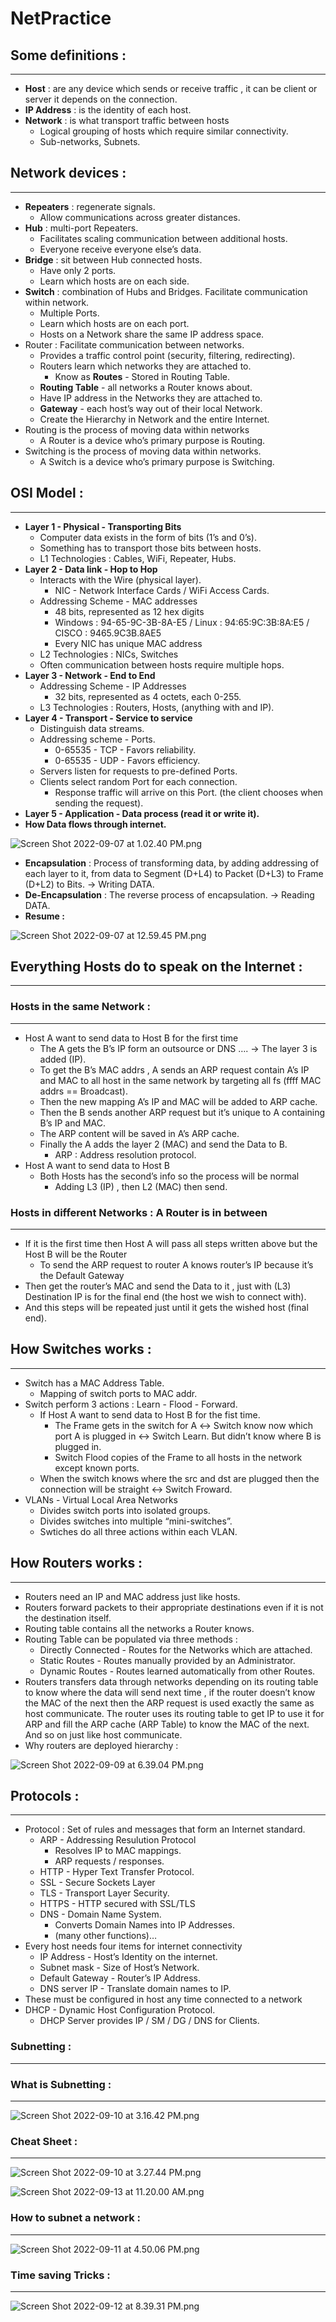 # NetPractice

## Some definitions :

---

- **Host** : are any device which sends or receive traffic , it can be client or server it depends on the connection.
- **IP Address** : is the identity of each host.
- **Network** : is what transport traffic between hosts
    - Logical grouping of hosts which require similar connectivity.
    - Sub-networks, Subnets.

## Network devices :

---

- **Repeaters** : regenerate signals.
    - Allow communications across greater distances.
- **Hub** : multi-port Repeaters.
    - Facilitates scaling communication between additional hosts.
    - Everyone receive everyone else’s data.
- **Bridge** : sit between Hub connected hosts.
    - Have only 2 ports.
    - Learn which hosts are on each side.
- **Switch** : combination of Hubs and Bridges. Facilitate communication within network.
    - Multiple Ports.
    - Learn which hosts are on each port.
    - Hosts on a Network share the same IP address space.
- Router : Facilitate communication between networks.
    - Provides a traffic control point (security, filtering, redirecting).
    - Routers learn which networks they are attached to.
        - Know as **Routes** - Stored in Routing Table.
    - **Routing Table** - all networks a Router knows about.
    - Have IP address in the Networks they are attached to.
    - **Gateway** - each host’s way out of their local Network.
    - Create the Hierarchy in Network and the entire Internet.
- Routing is the process of moving data within networks
    - A Router is a device who’s primary purpose is Routing.
- Switching is the process of moving data within networks.
    - A Switch is a device who’s primary purpose is Switching.

## OSI Model :

---

- **Layer 1 - Physical - Transporting Bits**
    - Computer data exists in the form of bits (1’s and 0’s).
    - Something has to transport those bits between hosts.
    - L1 Technologies : Cables, WiFi, Repeater, Hubs.
- **Layer 2 - Data link - Hop to Hop**
    - Interacts with the Wire (physical layer).
        - NIC - Network Interface Cards / WiFi Access Cards.
    - Addressing Scheme - MAC addresses
        - 48 bits, represented as 12 hex digits
        - Windows : 94-65-9C-3B-8A-E5 / Linux : 94:65:9C:3B:8A:E5 / CISCO : 9465.9C3B.8AE5
        - Every NIC has unique MAC address
    - L2 Technologies : NICs, Switches
    - Often communication between hosts require multiple hops.
- **Layer 3 - Network - End to End**
    - Addressing Scheme  - IP Addresses
        - 32 bits, represented as 4 octets, each 0-255.
    - L3 Technologies : Routers, Hosts, (anything with and IP).
- **Layer 4 - Transport - Service to service**
    - Distinguish data streams.
    - Addressing scheme - Ports.
        - 0-65535 - TCP - Favors reliability.
        - 0-65535 - UDP - Favors efficiency.
    - Servers listen for requests to pre-defined Ports.
    - Clients select random Port for each connection.
        - Response traffic will arrive on this Port. (the client chooses when sending the request).
- **Layer 5 - Application - Data process (read it or write it).**
- **How Data flows through internet.**

![Screen Shot 2022-09-07 at 1.02.40 PM.png](screenshots/Screen_Shot_2022-09-07_at_1.02.40_PM.png)

- **Encapsulation** : Process of transforming data, by adding addressing of each layer to it, from data to Segment (D+L4) to Packet (D+L3) to Frame (D+L2) to Bits. → Writing DATA.
- **De-Encapsulation** : The reverse process of encapsulation. → Reading DATA.
- **Resume :**

![Screen Shot 2022-09-07 at 12.59.45 PM.png](screenshots/Screen_Shot_2022-09-07_at_12.59.45_PM.png)

## Everything Hosts do to speak on the Internet :

---

### Hosts in the same Network :

---

- Host A want to send data to Host B for the first time
    - The A gets the B’s IP form an outsource or DNS …. → The layer 3 is added (IP).
    - To get the B’s MAC addrs , A sends an ARP request contain A’s IP and MAC to all host in the same network by targeting all fs (ffff MAC addrs == Broadcast).
    - Then the new mapping A’s IP and MAC will be added to ARP cache.
    - Then the B sends another ARP request but it’s unique to A containing B’s IP and MAC.
    - The ARP content will be saved in A’s ARP cache.
    - Finally the A adds the layer 2 (MAC) and send the Data to B.
        - ARP : Address resolution protocol.
- Host A want to send data to Host B
    - Both Hosts has the second’s info so the process will be normal
        - Adding L3 (IP) , then L2 (MAC) then send.

### Hosts in different Networks : A Router is in between

---

- If it is the first time then Host A will pass all steps written above but the Host B will be the Router
    - To send the ARP request to router A knows router’s IP because it’s the Default Gateway
- Then get the router’s MAC and send the Data to it , just with (L3) Destination IP is for the final end (the host we wish to connect with).
- And this steps will be repeated just until it gets the wished host (final end).

## How Switches works :

---

- Switch has a MAC Address Table.
    - Mapping of switch ports to MAC addr.
- Switch perform 3 actions : Learn - Flood - Forward.
    - If Host A want to send data to Host B for the fist time.
        - The Frame gets in the switch for A ↔ Switch know now which port A is plugged in ↔ Switch Learn. But didn’t know where B is plugged in.
        - Switch Flood copies of the Frame to all hosts in the network except known ports.
    - When the switch knows where the src and dst are plugged then the connection will be straight ↔ Switch Froward.
- VLANs - Virtual Local Area Networks
    - Divides switch ports into isolated groups.
    - Divides switches into multiple “mini-switches”.
    - Swtiches do all three actions within each VLAN.

## How Routers works :

---

- Routers need an IP and MAC address just like hosts.
- Routers forward packets to their appropriate destinations even if it is not the destination itself.
- Routing table contains all the networks a Router knows.
- Routing Table can be populated via three methods :
    - Directly Connected - Routes for the Networks which are attached.
    - Static Routes - Routes manually provided by an Administrator.
    - Dynamic Routes - Routes learned automatically from other Routes.
- Routers transfers data through networks depending on its routing table to know where the data will send next time , if the router doesn’t know the MAC of the next then the ARP request is used exactly the same as host communicate. The router uses its routing table to get IP to use it for ARP and fill the ARP cache (ARP Table) to know the MAC of the next. And so on just like host communicate.
- Why routers are deployed hierarchy :

![Screen Shot 2022-09-09 at 6.39.04 PM.png](screenshots/Screen_Shot_2022-09-09_at_6.39.04_PM.png)

## Protocols :

---

- Protocol : Set of rules and messages that form an Internet standard.
    - ARP - Addressing Resulution Protocol
        - Resolves IP to MAC mappings.
        - ARP requests / responses.
    - HTTP - Hyper Text Transfer Protocol.
    - SSL - Secure Sockets Layer
    - TLS - Transport Layer Security.
    - HTTPS - HTTP secured with SSL/TLS
    - DNS - Domain Name System.
        - Converts Domain Names into IP Addresses.
        - (many other functions)…
- Every host needs four items for internet connectivity
    - IP Address - Host’s Identity on the internet.
    - Subnet mask - Size of Host’s Network.
    - Default Gateway - Router’s IP Address.
    - DNS server IP - Translate domain names to IP.
- These must be configured in host any time connected to a network
- DHCP - Dynamic Host Configuration Protocol.
    - DHCP Server provides IP / SM / DG / DNS for Clients.
    

### Subnetting :

---

### What is Subnetting :

---

![Screen Shot 2022-09-10 at 3.16.42 PM.png](screenshots/Screen_Shot_2022-09-10_at_3.16.42_PM.png)

### Cheat Sheet :

---

![Screen Shot 2022-09-10 at 3.27.44 PM.png](screenshots/Screen_Shot_2022-09-10_at_3.27.44_PM.png)

![Screen Shot 2022-09-13 at 11.20.00 AM.png](screenshots/Screen_Shot_2022-09-13_at_11.20.00_AM.png)

### How to subnet a network :

---

![Screen Shot 2022-09-11 at 4.50.06 PM.png](screenshots/Screen_Shot_2022-09-11_at_4.50.06_PM.png)

### Time saving Tricks :

---

![Screen Shot 2022-09-12 at 8.39.31 PM.png](screenshots/Screen_Shot_2022-09-12_at_8.39.31_PM.png)